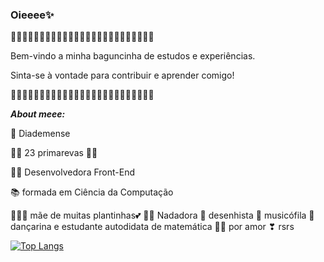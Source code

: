 ### Oieeee✨
🌼🌼🌼🌼🌼🌼🌼🌼🌼🌼🌼🌼🌼🌼🌼🌼🌼🌼🌼🌼🌼🌼🌼🌼🌼

Bem-vindo a minha baguncinha de estudos e experiências.

Sinta-se à vontade para contribuir e aprender comigo!

🌼🌼🌼🌼🌼🌼🌼🌼🌼🌼🌼🌼🌼🌼🌼🌼🌼🌼🌼🌼🌼🌼🌼🌼🌼

***About meee:***

👑 Diademense

🌸🌸 23 primarevas 🌸🌸

👩‍💻 Desenvolvedora Front-End

📚 formada em Ciência da Computação

🌻🌿🌼 mãe de muitas plantinhas💕 🏊‍♀️ Nadadora 🎨 desenhista 🎵 musicófila 💃 dançarina e estudante autodidata de matemática 👩‍🏫 por amor ❣ rsrs

[![Top Langs](https://github-readme-stats.vercel.app/api/top-langs/?username=SarahSantana)](https://github.com/anuraghazra/github-readme-stats)

